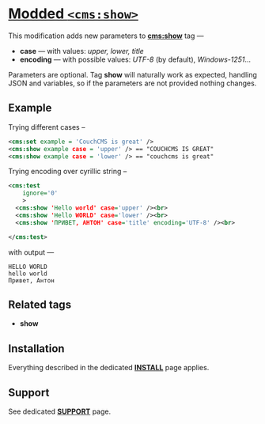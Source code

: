 # [Modded `<cms:show>`](https://github.com/trendoman/Tweakus-Dilectus/tree/main/anton.cms%40ya.ru__tags-modded/show/)

This modification adds new parameters to [**cms:show**](#related-tags) tag &mdash;
- **case** &mdash; with values: *upper, lower, title*
- **encoding** — with possible values: *UTF-8* (by default), *Windows-1251*...

Parameters are optional. Tag **show** will naturally work as expected, handling JSON and variables, so if the parameters are not provided nothing changes.

## Example

Trying different cases –

```xml
<cms:set example = 'CouchCMS is great' />
<cms:show example case = 'upper' /> == "COUCHCMS IS GREAT"
<cms:show example case = 'lower' /> == "couchcms is great"
```

Trying encoding over cyrillic string –

```xml
<cms:test
    ignore='0'
    >
  <cms:show 'Hello world' case='upper' /><br>
  <cms:show 'Hello WORLD' case='lower' /><br>
  <cms:show 'ПРИВЕТ, АНТОН' case='title' encoding='UTF-8' /><br>

</cms:test>
```

with output —

```
HELLO WORLD
hello world
Привет, Антон
```

## Related tags

* **show**

## Installation

Everything described in the dedicated [**INSTALL**](/INSTALL.md) page applies.

## Support

See dedicated [**SUPPORT**](/SUPPORT.md) page.
